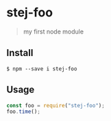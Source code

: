 # stej-foo
> my first node module

## Install
```
$ npm --save i stej-foo
```

## Usage
```js
const foo = require("stej-foo");
foo.time();
```